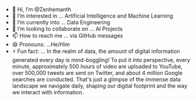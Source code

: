 - 👋 Hi, I’m @Zenhemanth
- 👀 I’m interested in ... Artificial Intelligence and Machine Learning
- 🌱 I’m currently into ... Data Engineering
- 💞️ I’m looking to collaborate on ... AI Projects
- 📫 How to reach me ... via GitHub messages
- 😄 Pronouns: ...He/Him
- ⚡ Fun fact: ...  In the realm of data, the amount of digital information generated every day is mind-boggling!
                    To put it into perspective, every minute, approximately 500 hours of video are uploaded to YouTube,
                    over 500,000 tweets are sent on Twitter, and about 4 million Google searches are conducted.
                    That's just a glimpse of the immense data landscape we navigate daily, shaping our digital footprint and the way we interact with information.

<!---
Zenhemanth/Zenhemanth is a ✨ special ✨ repository because its `README.md` (this file) appears on your GitHub profile.
You can click the Preview link to take a look at your changes.
--->
